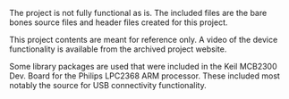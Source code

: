 The project is not fully functional as is. The included files are the bare bones source files and header files created for this project.

This project contents are meant for reference only. A video of the device functionality is available from the archived project website.

Some library packages are used that were included in the Keil MCB2300 Dev. Board for the Philips LPC2368 ARM processor. These included most notably the source for USB connectivity functionality.
